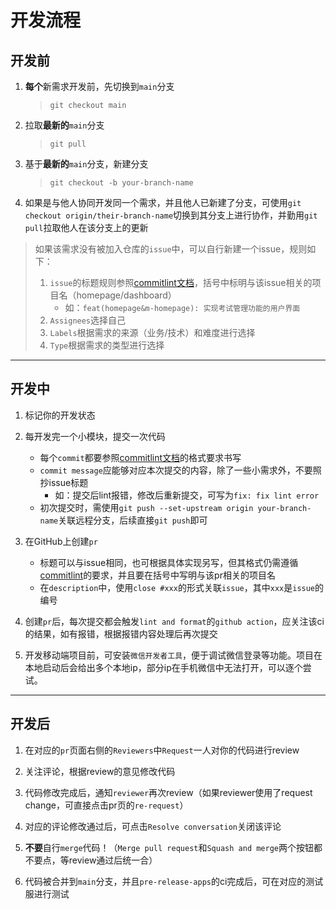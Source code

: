 # 开发流程

## 开发前

1. **每个**新需求开发前，先切换到`main`分支

   > `git checkout main`

2. 拉取**最新的**`main`分支

   > `git pull`

3. 基于**最新的**`main`分支，新建分支

   > `git checkout -b your-branch-name`

4. 如果是与他人协同开发同一个需求，并且他人已新建了分支，可使用`git checkout origin/their-branch-name`切换到其分支上进行协作，并勤用`git pull`拉取他人在该分支上的更新

> 如果该需求没有被加入仓库的`issue`中，可以自行新建一个issue，规则如下：
>
> 1. `issue`的标题规则参照[commitlint文档]('./commitlint.md')，括号中标明与该issue相关的项目名（homepage/dashboard）
>    - 如：`feat(homepage&m-homepage): 实现考试管理功能的用户界面`
> 2. `Assignees`选择自己
> 3. `Labels`根据需求的来源（业务/技术）和难度进行选择
> 4. `Type`根据需求的类型进行选择

---

## 开发中

1. 标记你的开发状态

2. 每开发完一个小模块，提交一次代码

   - 每个`commit`都要参照[commitlint文档]('./commitlint.md')的格式要求书写
   - `commit message`应能够对应本次提交的内容，除了一些小需求外，不要照抄issue标题
     - 如：提交后lint报错，修改后重新提交，可写为`fix: fix lint error`
   - 初次提交时，需使用`git push --set-upstream origin your-branch-name`关联远程分支，后续直接`git push`即可

3. 在GitHub上创建`pr`

   - 标题可以与issue相同，也可根据具体实现另写，但其格式仍需遵循[commitlint]('./commitlint.md')的要求，并且要在括号中写明与该pr相关的项目名
   - 在`description`中，使用`close #xxx`的形式关联`issue`，其中`xxx`是`issue`的编号

4. 创建`pr`后，每次提交都会触发`lint and format`的`github action`，应关注该ci的结果，如有报错，根据报错内容处理后再次提交

5. 开发移动端项目前，可安装`微信开发者工具`，便于调试微信登录等功能。项目在本地启动后会给出多个本地ip，部分ip在手机微信中无法打开，可以逐个尝试。

---

## 开发后

1. 在对应的`pr`页面右侧的`Reviewers`中`Request`一人对你的代码进行review

2. 关注评论，根据review的意见修改代码

3. 代码修改完成后，通知`reviewer`再次review（如果reviewer使用了request change，可直接点击pr页的`re-request`）

4. 对应的评论修改通过后，可点击`Resolve conversation`关闭该评论

5. **不要**自行`merge`代码！（`Merge pull request`和`Squash and merge`两个按钮都不要点，等review通过后统一合）

6. 代码被合并到`main`分支，并且`pre-release-apps`的ci完成后，可在对应的测试服进行测试
